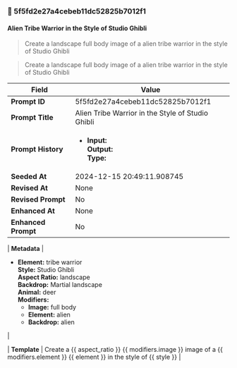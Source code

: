 

### 📜 5f5fd2e27a4cebeb11dc52825b7012f1

#### Alien Tribe Warrior in the Style of Studio Ghibli

> Create a landscape full body image of a alien tribe warrior in the style of Studio Ghibli

> Create a landscape full body image of a alien tribe warrior in the style of Studio Ghibli

| Field          | Value                                                                                                                                                                      |
|----------------|----------------------------------------------------------------------------------------------------------------------------------------------------------------------------|
| **Prompt ID**  | 5f5fd2e27a4cebeb11dc52825b7012f1                                                                                                                                                            |
| **Prompt Title**  | Alien Tribe Warrior in the Style of Studio Ghibli                                                                                                                                                            |
| **Prompt History** | <ul><li>**Input:**  <br> **Output:**  <br> **Type:** </li></ul> |
| **Seeded At** | 2024-12-15 20:49:11.908745                                                                                                                                                   |
| **Revised At** | None                                                                                                                                                   |
| **Revised Prompt** | No                                                                                                                                                                      |
| **Enhanced At** | None                                                                                                                                                  |
| **Enhanced Prompt** | No                                                                                                                                                                    |

| **Metadata**   | <ul><li>**Element:** tribe warrior <br> **Style:** Studio Ghibli <br> **Aspect Ratio:** landscape <br> **Backdrop:** Martial landscape <br> **Animal:** deer <br> **Modifiers:**<ul><li>**Image:** full body</li><li>**Element:** alien</li><li>**Backdrop:** alien</li></ul></li></ul> |

| **Template**   | Create a {{ aspect_ratio }} {{ modifiers.image }} image of a {{ modifiers.element }} {{ element }} in the style of {{ style }}                                                                                                                                           |



